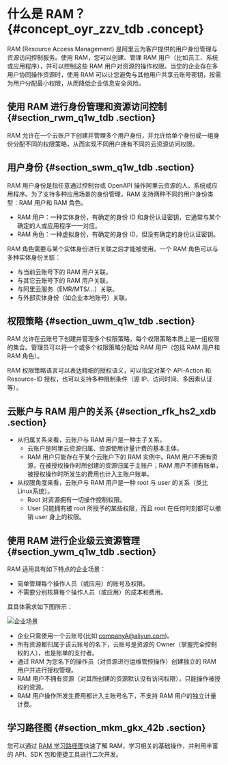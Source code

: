 # 什么是 RAM？ {#concept_oyr_zzv_tdb .concept}

RAM \(Resource Access Management\) 是阿里云为客户提供的用户身份管理与资源访问控制服务。使用 RAM，您可以创建、管理 RAM 用户（比如员工、系统或应用程序），并可以控制这些 RAM 用户对资源的操作权限。当您的企业存在多用户协同操作资源时，使用 RAM 可以让您避免与其他用户共享云账号密钥，按需为用户分配最小权限，从而降低企业信息安全风险。

## 使用 RAM 进行身份管理和资源访问控制 {#section_rwm_q1w_tdb .section}

RAM 允许在一个云账户下创建并管理多个用户身份，并允许给单个身份或一组身份分配不同的权限策略，从而实现不同用户拥有不同的云资源访问权限。

## 用户身份 {#section_swm_q1w_tdb .section}

RAM 用户身份是指任意通过控制台或 OpenAPI 操作阿里云资源的人、系统或应用程序。为了支持多种应用场景的身份管理，RAM 支持两种不同的用户身份类型：RAM 用户和 RAM 角色。

-   RAM 用户：一种实体身份，有确定的身份 ID 和身份认证密钥，它通常与某个确定的人或应用程序一一对应。
-   RAM 角色：一种虚拟身份，有确定的身份 ID，但没有确定的身份认证密钥。

RAM 角色需要与某个实体身份进行关联之后才能被使用。一个 RAM 角色可以与多种实体身份关联：

-   与当前云账号下的 RAM 用户关联。
-   与其它云账号下的 RAM 用户关联。
-   与阿里云服务（EMR/MTS/…）关联。
-   与外部实体身份（如企业本地账号）关联。

## 权限策略 {#section_uwm_q1w_tdb .section}

RAM 允许在云账号下创建并管理多个权限策略，每个权限策略本质上是一组权限的集合。管理员可以将一个或多个权限策略分配给 RAM 用户（包括 RAM 用户和 RAM 角色）。

RAM 权限策略语言可以表达精细的授权语义，可以指定对某个 API-Action 和 Resource-ID 授权，也可以支持多种限制条件（源 IP、访问时间、多因素认证等）。

## 云账户与 RAM 用户的关系 {#section_rfk_hs2_xdb .section}

-   从归属关系来看，云账户与 RAM 用户是一种主子关系。
    -   云账户是阿里云资源归属、资源使用计量计费的基本主体。
    -   RAM 用户只能存在于某个云账户下的 RAM 实例中。RAM 用户不拥有资源，在被授权操作时所创建的资源归属于主账户；RAM 用户不拥有账单，被授权操作时所发生的费用也计入主账户账单。
-   从权限角度来看，云账户与 RAM 用户是一种 root 与 user 的关系（类比 Linux系统）。
    -   Root 对资源拥有一切操作控制权限。
    -   User 只能拥有被 root 所授予的某些权限，而且 root 在任何时刻都可以撤销 user 身上的权限。

## 使用 RAM 进行企业级云资源管理 {#section_ywm_q1w_tdb .section}

RAM 适用具有如下特点的企业场景：

-   简单管理每个操作人员（或应用）的账号及权限。
-   不需要分别核算每个操作人员（或应用）的成本和费用。

其具体需求如下图所示：

![](images/3479_zh-CN.png "企业场景")

-   企业只需使用一个云账号\(比如 companyA@aliyun.com\)。
-   所有资源都归属于该云账号的名下，云账号是资源的 Owner（掌握完全控制权的人），也是账单的支付者。
-   通过 RAM 为您名下的操作员（对资源进行运维管控操作）创建独立的 RAM 用户并进行授权管理。
-   RAM 用户不拥有资源（对其所创建的资源默认没有访问权限），只能操作被授权的资源。
-   RAM 用户操作所发生费用都计入主账号名下，不支持 RAM 用户的独立计量计费。

## 学习路径图 {#section_mkm_gkx_42b .section}

您可以通过 [RAM 学习路径图](https://www.alibabacloud.com/getting-started/learningpath/ram)快速了解 RAM，学习相关的基础操作，并利用丰富的 API、SDK 包和便捷工具进行二次开发。

